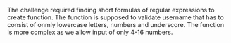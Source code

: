 The challenge required finding short formulas of regular expressions to create function. The function is supposed to validate username that has to consist of onmly lowercase letters, numbers and underscore. The function is more complex as we allow input of only 4-16 numbers.